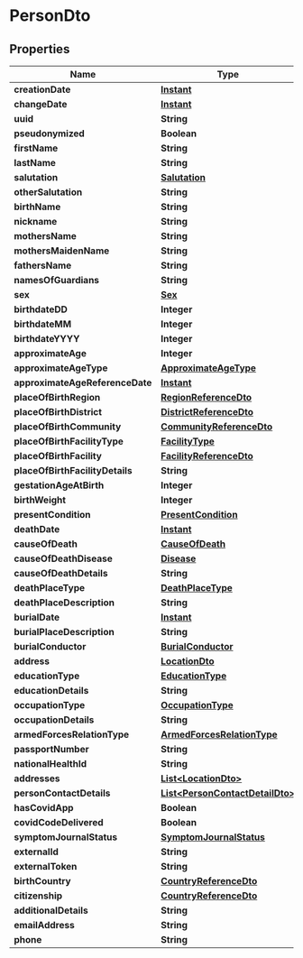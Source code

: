 # PersonDto

## Properties
Name | Type | Description | Notes
------------ | ------------- | ------------- | -------------
**creationDate** | [**Instant**](OffsetDateTime.md) |  |  [optional]
**changeDate** | [**Instant**](OffsetDateTime.md) |  |  [optional]
**uuid** | **String** |  |  [optional]
**pseudonymized** | **Boolean** |  |  [optional]
**firstName** | **String** |  | 
**lastName** | **String** |  | 
**salutation** | [**Salutation**](Salutation.md) |  |  [optional]
**otherSalutation** | **String** |  |  [optional]
**birthName** | **String** |  |  [optional]
**nickname** | **String** |  |  [optional]
**mothersName** | **String** |  |  [optional]
**mothersMaidenName** | **String** |  |  [optional]
**fathersName** | **String** |  |  [optional]
**namesOfGuardians** | **String** |  |  [optional]
**sex** | [**Sex**](Sex.md) |  |  [optional]
**birthdateDD** | **Integer** |  |  [optional]
**birthdateMM** | **Integer** |  |  [optional]
**birthdateYYYY** | **Integer** |  |  [optional]
**approximateAge** | **Integer** |  |  [optional]
**approximateAgeType** | [**ApproximateAgeType**](ApproximateAgeType.md) |  |  [optional]
**approximateAgeReferenceDate** | [**Instant**](OffsetDateTime.md) |  |  [optional]
**placeOfBirthRegion** | [**RegionReferenceDto**](RegionReferenceDto.md) |  |  [optional]
**placeOfBirthDistrict** | [**DistrictReferenceDto**](DistrictReferenceDto.md) |  |  [optional]
**placeOfBirthCommunity** | [**CommunityReferenceDto**](CommunityReferenceDto.md) |  |  [optional]
**placeOfBirthFacilityType** | [**FacilityType**](FacilityType.md) |  |  [optional]
**placeOfBirthFacility** | [**FacilityReferenceDto**](FacilityReferenceDto.md) |  |  [optional]
**placeOfBirthFacilityDetails** | **String** |  |  [optional]
**gestationAgeAtBirth** | **Integer** |  |  [optional]
**birthWeight** | **Integer** |  |  [optional]
**presentCondition** | [**PresentCondition**](PresentCondition.md) |  |  [optional]
**deathDate** | [**Instant**](OffsetDateTime.md) |  |  [optional]
**causeOfDeath** | [**CauseOfDeath**](CauseOfDeath.md) |  |  [optional]
**causeOfDeathDisease** | [**Disease**](Disease.md) |  |  [optional]
**causeOfDeathDetails** | **String** |  |  [optional]
**deathPlaceType** | [**DeathPlaceType**](DeathPlaceType.md) |  |  [optional]
**deathPlaceDescription** | **String** |  |  [optional]
**burialDate** | [**Instant**](OffsetDateTime.md) |  |  [optional]
**burialPlaceDescription** | **String** |  |  [optional]
**burialConductor** | [**BurialConductor**](BurialConductor.md) |  |  [optional]
**address** | [**LocationDto**](LocationDto.md) |  |  [optional]
**educationType** | [**EducationType**](EducationType.md) |  |  [optional]
**educationDetails** | **String** |  |  [optional]
**occupationType** | [**OccupationType**](OccupationType.md) |  |  [optional]
**occupationDetails** | **String** |  |  [optional]
**armedForcesRelationType** | [**ArmedForcesRelationType**](ArmedForcesRelationType.md) |  |  [optional]
**passportNumber** | **String** |  |  [optional]
**nationalHealthId** | **String** |  |  [optional]
**addresses** | [**List&lt;LocationDto&gt;**](LocationDto.md) |  |  [optional]
**personContactDetails** | [**List&lt;PersonContactDetailDto&gt;**](PersonContactDetailDto.md) |  |  [optional]
**hasCovidApp** | **Boolean** |  |  [optional]
**covidCodeDelivered** | **Boolean** |  |  [optional]
**symptomJournalStatus** | [**SymptomJournalStatus**](SymptomJournalStatus.md) |  |  [optional]
**externalId** | **String** |  |  [optional]
**externalToken** | **String** |  |  [optional]
**birthCountry** | [**CountryReferenceDto**](CountryReferenceDto.md) |  |  [optional]
**citizenship** | [**CountryReferenceDto**](CountryReferenceDto.md) |  |  [optional]
**additionalDetails** | **String** |  |  [optional]
**emailAddress** | **String** |  |  [optional]
**phone** | **String** |  |  [optional]
